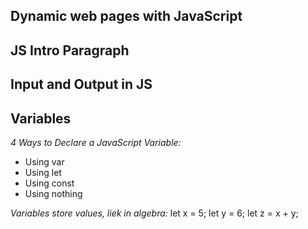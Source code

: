 ## Dynamic web pages with JavaScript

## JS Intro Paragraph

## Input and Output in JS

## Variables

*4 Ways to Declare a JavaScript Variable:*
- Using var
- Using let
- Using const
- Using nothing

*Variables store values, liek in algebra:*
let x = 5;
let y = 6;
let z = x + y;
